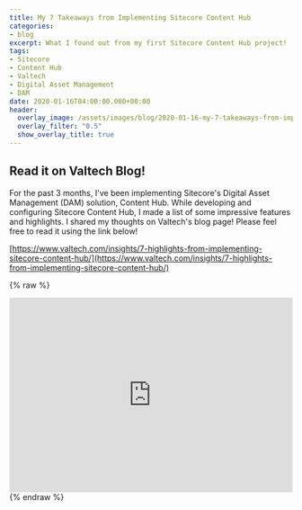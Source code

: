```yaml
---
title: My 7 Takeaways from Implementing Sitecore Content Hub
categories:
- blog
excerpt: What I found out from my first Sitecore Content Hub project!
tags:
- Sitecore
- Content Hub
- Valtech
- Digital Asset Management
- DAM
date: 2020-01-16T04:00:00.000+00:00
header:
  overlay_image: /assets/images/blog/2020-01-16-my-7-takeaways-from-implementing-sitecore-content-hub/hero.png
  overlay_filter: "0.5"
  show_overlay_title: true
---
```


## Read it on Valtech Blog!
For the past 3 months, I've been implementing Sitecore's Digital Asset Management (DAM) solution, Content Hub. While developing and configuring Sitecore Content Hub, I made a list of some impressive features and highlights.
I shared my thoughts on Valtech's blog page!
Please feel free to read it using the link below!

[https://www.valtech.com/insights/7-highlights-from-implementing-sitecore-content-hub/](https://www.valtech.com/insights/7-highlights-from-implementing-sitecore-content-hub/)

{% raw %} 
<iframe src="https://www.linkedin.com/embed/feed/update/urn:li:share:6623280521793404929" height="346" width="504" frameborder="0" allowfullscreen="" title="Embedded post"></iframe>
{% endraw %}
